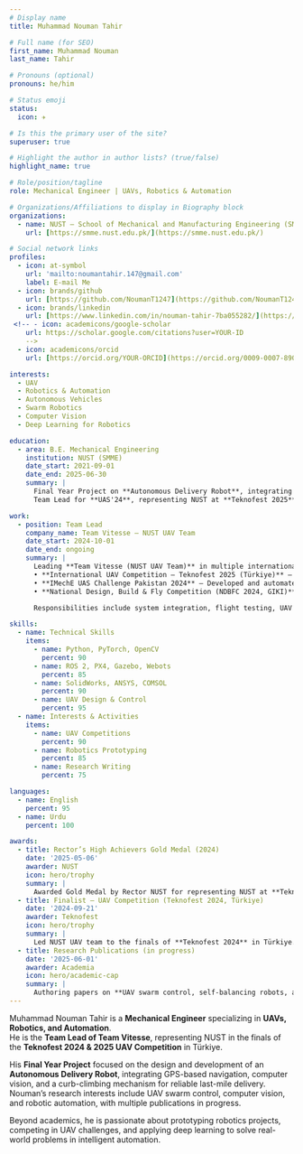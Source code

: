 ```yaml
---
# Display name
title: Muhammad Nouman Tahir

# Full name (for SEO)
first_name: Muhammad Nouman
last_name: Tahir

# Pronouns (optional)
pronouns: he/him

# Status emoji
status:
  icon: ✈️

# Is this the primary user of the site?
superuser: true

# Highlight the author in author lists? (true/false)
highlight_name: true

# Role/position/tagline
role: Mechanical Engineer | UAVs, Robotics & Automation

# Organizations/Affiliations to display in Biography block
organizations:
  - name: NUST – School of Mechanical and Manufacturing Engineering (SMME)
    url: [https://smme.nust.edu.pk/](https://smme.nust.edu.pk/)

# Social network links
profiles:
  - icon: at-symbol
    url: 'mailto:noumantahir.147@gmail.com'
    label: E-mail Me
  - icon: brands/github
    url: [https://github.com/NoumanT1247](https://github.com/NoumanT1247)
  - icon: brands/linkedin
    url: [https://www.linkedin.com/in/nouman-tahir-7ba055282/](https://www.linkedin.com/in/nouman-tahir-7ba055282/)
 <!-- - icon: academicons/google-scholar
    url: https://scholar.google.com/citations?user=YOUR-ID
    -->
  - icon: academicons/orcid
    url: [https://orcid.org/YOUR-ORCID](https://orcid.org/0009-0007-8901-6816)

interests:
  - UAV
  - Robotics & Automation
  - Autonomous Vehicles
  - Swarm Robotics
  - Computer Vision
  - Deep Learning for Robotics

education:
  - area: B.E. Mechanical Engineering
    institution: NUST (SMME)
    date_start: 2021-09-01
    date_end: 2025-06-30
    summary: |
      Final Year Project on **Autonomous Delivery Robot**, integrating GPS navigation, computer vision, and obstacle avoidance.  
      Team Lead for **UAS'24**, representing NUST at **Teknofest 2025** in Türkiye.

work:
  - position: Team Lead
    company_name: Team Vitesse – NUST UAV Team
    date_start: 2024-10-01
    date_end: ongoing
    summary: |
      Leading **Team Vitesse (NUST UAV Team)** in multiple international and national UAV competitions:  
      • **International UAV Competition – Teknofest 2025 (Türkiye)** – Qualified for the finals.  
      • **IMechE UAS Challenge Pakistan 2024** – Developed and automated an autonomous quadcopter for blood sample delivery missions.  
      • **National Design, Build & Fly Competition (NDBFC 2024, GIKI)** – Designed and manufactured a fixed-wing UAV for manuevering and payload drop missions.  

      Responsibilities include system integration, flight testing, UAV design, and automation research.

skills:
  - name: Technical Skills
    items:
      - name: Python, PyTorch, OpenCV
        percent: 90
      - name: ROS 2, PX4, Gazebo, Webots
        percent: 85
      - name: SolidWorks, ANSYS, COMSOL
        percent: 90
      - name: UAV Design & Control
        percent: 95
  - name: Interests & Activities
    items:
      - name: UAV Competitions
        percent: 90
      - name: Robotics Prototyping
        percent: 85
      - name: Research Writing
        percent: 75

languages:
  - name: English
    percent: 95
  - name: Urdu
    percent: 100

awards:
  - title: Rector’s High Achievers Gold Medal (2024)
    date: '2025-05-06'
    awarder: NUST
    icon: hero/trophy
    summary: |
      Awarded Gold Medal by Rector NUST for representing NUST at **Teknofest Türkiye**.
  - title: Finalist – UAV Competition (Teknofest 2024, Türkiye)
    date: '2024-09-21'
    awarder: Teknofest
    icon: hero/trophy
    summary: |
      Led NUST UAV team to the finals of **Teknofest 2024** in Türkiye.
  - title: Research Publications (in progress)
    date: '2025-06-01'
    awarder: Academia
    icon: hero/academic-cap
    summary: |
      Authoring papers on **UAV swarm control, self-balancing robots, and autonomous delivery systems**.
---
```


Muhammad Nouman Tahir is a **Mechanical Engineer** specializing in **UAVs, Robotics, and Automation**.  
He is the **Team Lead of Team Vitesse**, representing NUST in the finals of the **Teknofest 2024 & 2025 UAV Competition** in Türkiye.  

His **Final Year Project** focused on the design and development of an **Autonomous Delivery Robot**, integrating GPS-based navigation, computer vision, and a curb-climbing mechanism for reliable last-mile delivery. Nouman’s research interests include UAV swarm control, computer vision, and robotic automation, with multiple publications in progress.  

Beyond academics, he is passionate about prototyping robotics projects, competing in UAV challenges, and applying deep learning to solve real-world problems in intelligent automation.
